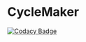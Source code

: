 # CycleMaker
[![Codacy Badge](https://api.codacy.com/project/badge/Grade/357108af950b449c9e446537db60b712)](https://app.codacy.com/app/Sanglinard26/CycleMaker?utm_source=github.com&utm_medium=referral&utm_content=Sanglinard26/CycleMaker&utm_campaign=Badge_Grade_Dashboard)